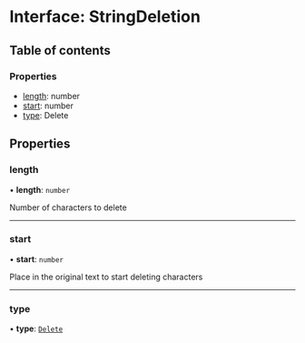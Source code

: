 # Interface: StringDeletion

## Table of contents

### Properties

- [length](../../reference/core-api/devkit/documents/StringDeletion#length): number
- [start](../../reference/core-api/devkit/documents/StringDeletion#start): number
- [type](../../reference/core-api/devkit/documents/StringDeletion#type): Delete

## Properties

### length

• **length**: `number`

Number of characters to delete

---

### start

• **start**: `number`

Place in the original text to start deleting characters

---

### type

• **type**: [`Delete`](../../reference/core-api/devkit/documents/ChangeType#delete)
